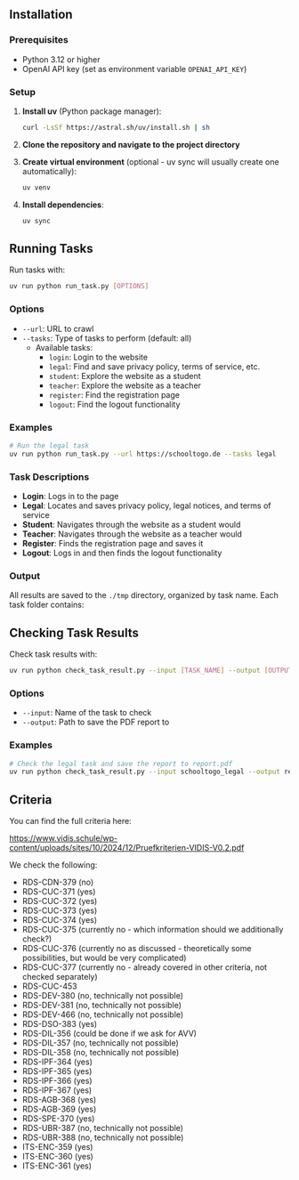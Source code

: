 ## Installation

### Prerequisites

- Python 3.12 or higher
- OpenAI API key (set as environment variable `OPENAI_API_KEY`)

### Setup

1. **Install uv** (Python package manager):

   ```sh
   curl -LsSf https://astral.sh/uv/install.sh | sh
   ```

2. **Clone the repository and navigate to the project directory**

3. **Create virtual environment** (optional - uv sync will usually create one automatically):

   ```sh
   uv venv
   ```

4. **Install dependencies**:
   ```sh
   uv sync
   ```

## Running Tasks

Run tasks with:

```sh
uv run python run_task.py [OPTIONS]
```

### Options

- `--url`: URL to crawl
- `--tasks`: Type of tasks to perform (default: all)
  - Available tasks:
    - `login`: Login to the website
    - `legal`: Find and save privacy policy, terms of service, etc.
    - `student`: Explore the website as a student
    - `teacher`: Explore the website as a teacher
    - `register`: Find the registration page
    - `logout`: Find the logout functionality

### Examples

```sh
# Run the legal task
uv run python run_task.py --url https://schooltogo.de --tasks legal
```

### Task Descriptions

- **Login**: Logs in to the page
- **Legal**: Locates and saves privacy policy, legal notices, and terms of service
- **Student**: Navigates through the website as a student would
- **Teacher**: Navigates through the website as a teacher would
- **Register**: Finds the registration page and saves it
- **Logout**: Logs in and then finds the logout functionality

### Output

All results are saved to the `./tmp` directory, organized by task name. Each task folder contains:

## Checking Task Results

Check task results with:

```sh
uv run python check_task_result.py --input [TASK_NAME] --output [OUTPUT_PATH]
```

### Options

- `--input`: Name of the task to check
- `--output`: Path to save the PDF report to

### Examples

```sh
# Check the legal task and save the report to report.pdf
uv run python check_task_result.py --input schooltogo_legal --output report.pdf
```

## Criteria

You can find the full criteria here:

https://www.vidis.schule/wp-content/uploads/sites/10/2024/12/Pruefkriterien-VIDIS-V0.2.pdf

We check the following:

- RDS-CDN-379 (no)
- RDS-CUC-371 (yes)
- RDS-CUC-372 (yes)
- RDS-CUC-373 (yes)
- RDS-CUC-374 (yes)
- RDS-CUC-375 (currently no - which information should we additionally check?)
- RDS-CUC-376 (currently no as discussed - theoretically some possibilities, but would be very complicated)
- RDS-CUC-377 (currently no - already covered in other criteria, not checked separately)
- RDS-CUC-453
- RDS-DEV-380 (no, technically not possible)
- RDS-DEV-381 (no, technically not possible)
- RDS-DEV-466 (no, technically not possible)
- RDS-DSO-383 (yes)
- RDS-DIL-356 (could be done if we ask for AVV)
- RDS-DIL-357 (no, technically not possible)
- RDS-DIL-358 (no, technically not possible)
- RDS-IPF-364 (yes)
- RDS-IPF-365 (yes)
- RDS-IPF-366 (yes)
- RDS-IPF-367 (yes)
- RDS-AGB-368 (yes)
- RDS-AGB-369 (yes)
- RDS-SPE-370 (yes)
- RDS-UBR-387 (no, technically not possible)
- RDS-UBR-388 (no, technically not possible)
- ITS-ENC-359 (yes)
- ITS-ENC-360 (yes)
- ITS-ENC-361 (yes)
